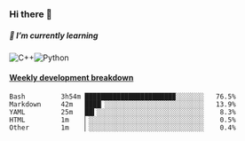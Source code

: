 ### Hi there 👋

##### 🌱 I’m currently learning

![C++](https://img.shields.io/badge/-C++-00599C?style=flat-square&logo=c)![Python](https://img.shields.io/badge/-Python-black?style=flat-square&logo=Python)


<!-- waka-box start -->
#### <a href="https://gist.github.com/bf274261b4c8553e17fc709dfc3cfa97" target="_blank">Weekly development breakdown</a>
```text
Bash      	 3h54m ██████████████████████▉░░░░░░░   76.5% 
Markdown  	 42m   ████▏░░░░░░░░░░░░░░░░░░░░░░░░░   13.9% 
YAML      	 25m   ██▍░░░░░░░░░░░░░░░░░░░░░░░░░░░    8.3% 
HTML      	 1m    ▏░░░░░░░░░░░░░░░░░░░░░░░░░░░░░    0.5% 
Other     	 1m    ▏░░░░░░░░░░░░░░░░░░░░░░░░░░░░░    0.4% 
```
<!-- Powered by https://github.com/YouEclipse/waka-box-go . -->
<!-- waka-box end -->



<!--
**KomoreKalu/KomoreKalu** is a ✨ _special_ ✨ repository because its `README.md` (this file) appears on your GitHub profile.

Here are some ideas to get you started:

- 🔭 I’m currently working on ...
- 🌱 I’m currently learning ...
- 👯 I’m looking to collaborate on ...
- 🤔 I’m looking for help with ...
- 💬 Ask me about ...
- 📫 How to reach me: ...
- 😄 Pronouns: ...
- ⚡ Fun fact: ...
-->

